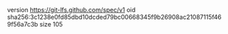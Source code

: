 version https://git-lfs.github.com/spec/v1
oid sha256:3c1238e0fd85dbd10dcded79bc00668345f9b26908ac21087115f469f56a7c3b
size 105
